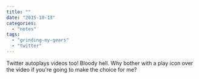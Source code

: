 ```yaml
---
title: ""
date: "2015-10-13"
categories: 
  - "notes"
tags: 
  - "grinding-my-gears"
  - "twitter"
---
```


Twitter autoplays videos too! Bloody hell. Why bother with a play icon over the video if you're going to make the choice for me?
